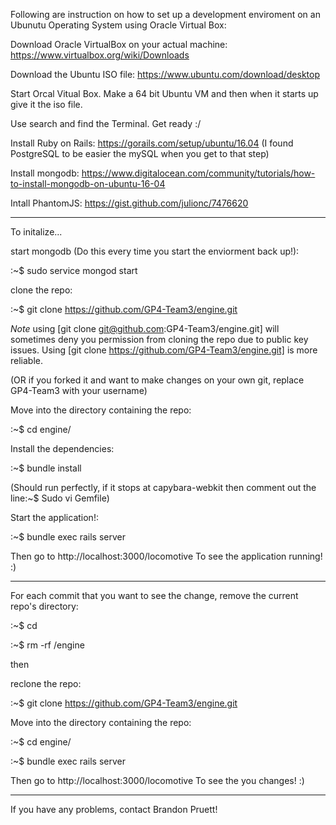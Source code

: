 Following are instruction on how to set up a development enviroment on an Ubunutu Operating System using Oracle Virtual Box:

Download Oracle VirtualBox on your actual machine: https://www.virtualbox.org/wiki/Downloads

Download the Ubuntu ISO file: https://www.ubuntu.com/download/desktop

Start Orcal Vitual Box. Make a 64 bit Ubuntu VM and then when it starts up give it the iso file.

Use search and find the Terminal. Get ready :/

Install Ruby on Rails: https://gorails.com/setup/ubuntu/16.04 
(I found PostgreSQL to be easier the mySQL when you get to that step)

Install mongodb: https://www.digitalocean.com/community/tutorials/how-to-install-mongodb-on-ubuntu-16-04

Intall PhantomJS: https://gist.github.com/julionc/7476620

________

To initalize...

start mongodb (Do this every time you start the enviorment back up!):

:~$ sudo service mongod start 

clone the repo:

:~$ git clone https://github.com/GP4-Team3/engine.git

*Note* using [git clone git@github.com:GP4-Team3/engine.git] will sometimes deny you permission from cloning the repo due to public key issues. Using [git clone https://github.com/GP4-Team3/engine.git] is more reliable.

(OR if you forked it and want to make changes on your own git, replace GP4-Team3 with your username)

Move into the directory containing the repo:

:~$ cd engine/

Install the dependencies:

:~$ bundle install 

(Should run perfectly, if it stops at capybara-webkit then comment out the line:~$ Sudo vi Gemfile)

Start the application!:

:~$ bundle exec rails server

Then go to http://localhost:3000/locomotive To see the application running! :)

________

For each commit that you want to see the change, remove the current repo's directory:

:~$ cd

:~$ rm -rf /engine

then

reclone the repo:

:~$ git clone https://github.com/GP4-Team3/engine.git

Move into the directory containing the repo:

:~$ cd engine/

:~$ bundle exec rails server

Then go to http://localhost:3000/locomotive To see the you changes! :)

________

If you have any problems, contact Brandon Pruett!


